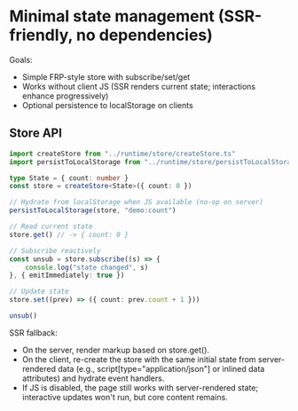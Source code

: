 # Minimal state management (SSR-friendly, no dependencies)

Goals:

- Simple FRP-style store with subscribe/set/get
- Works without client JS (SSR renders current state; interactions enhance progressively)
- Optional persistence to localStorage on clients

## Store API

```ts
import createStore from "../runtime/store/createStore.ts"
import persistToLocalStorage from "../runtime/store/persistToLocalStorage.ts"

type State = { count: number }
const store = createStore<State>({ count: 0 })

// Hydrate from localStorage when JS available (no-op on server)
persistToLocalStorage(store, "demo:count")

// Read current state
store.get() // -> { count: 0 }

// Subscribe reactively
const unsub = store.subscribe((s) => {
	console.log("state changed", s)
}, { emitImmediately: true })

// Update state
store.set((prev) => ({ count: prev.count + 1 }))

unsub()
```

SSR fallback:

- On the server, render markup based on store.get().
- On the client, re-create the store with the same initial state from server-rendered data (e.g., script[type="application/json"] or inlined data attributes) and hydrate event handlers.
- If JS is disabled, the page still works with server-rendered state; interactive updates won't run, but core content remains.
